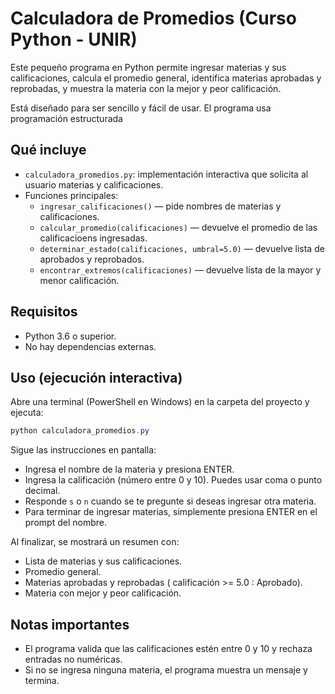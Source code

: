 # Calculadora de Promedios (Curso Python - UNIR)

Este pequeño programa en Python permite ingresar materias y sus calificaciones, calcula el promedio general, identifica materias aprobadas y reprobadas, y muestra la materia con la mejor y peor calificación.

Está diseñado para ser sencillo y fácil de usar. El programa usa programación estructurada

## Qué incluye

- `calculadora_promedios.py`: implementación interactiva que solicita al usuario materias y calificaciones.
- Funciones principales:
  - `ingresar_calificaciones()` — pide nombres de materias y calificaciones.
  - `calcular_promedio(calificaciones)` — devuelve el promedio de las calificacioens ingresadas.
  - `determinar_estado(calificaciones, umbral=5.0)` — devuelve lista de aprobados y reprobados.
  - `encontrar_extremos(calificaciones)` — devuelve lista de la mayor y menor calificación.

## Requisitos

- Python 3.6 o superior.
- No hay dependencias externas.

## Uso (ejecución interactiva)

Abre una terminal (PowerShell en Windows) en la carpeta del proyecto y ejecuta:

```powershell
python calculadora_promedios.py
```

Sigue las instrucciones en pantalla:
- Ingresa el nombre de la materia y presiona ENTER.
- Ingresa la calificación (número entre 0 y 10). Puedes usar coma o punto decimal.
- Responde `s` o `n` cuando se te pregunte si deseas ingresar otra materia.
- Para terminar de ingresar materias, simplemente presiona ENTER en el prompt del nombre.

Al finalizar, se mostrará un resumen con:
- Lista de materias y sus calificaciones.
- Promedio general.
- Materias aprobadas y reprobadas ( calificación >= 5.0 : Aprobado).
- Materia con mejor y peor calificación.

## Notas importantes

- El programa valida que las calificaciones estén entre 0 y 10 y rechaza entradas no numéricas.
- Si no se ingresa ninguna materia, el programa muestra un mensaje y termina.